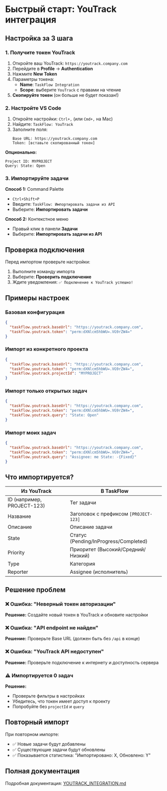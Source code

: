 # Быстрый старт: YouTrack интеграция

## Настройка за 3 шага

### 1. Получите токен YouTrack

1. Откройте ваш YouTrack: `https://youtrack.company.com`
2. Перейдите в **Profile** → **Authentication**
3. Нажмите **New Token**
4. Параметры токена:
   - **Name**: `TaskFlow Integration`
   - **Scope**: выберите `YouTrack` с правами на чтение
5. **Скопируйте токен** (он больше не будет показан!)

### 2. Настройте VS Code

1. Откройте настройки: `Ctrl+,` (или `Cmd+,` на Mac)
2. Найдите: `TaskFlow: YouTrack`
3. Заполните поля:
   ```
   Base URL: https://youtrack.company.com
   Token: [вставьте скопированный токен]
   ```

**Опционально:**

```
Project ID: MYPROJECT
Query: State: Open
```

### 3. Импортируйте задачи

**Способ 1:** Command Palette

- `Ctrl+Shift+P`
- Введите: `TaskFlow: Импортировать задачи из API`
- Выберите: **Импортировать задачи**

**Способ 2:** Контекстное меню

- Правый клик в панели **Задачи**
- Выберите: **Импортировать задачи из API**

## Проверка подключения

Перед импортом проверьте настройки:

1. Выполните команду импорта
2. Выберите: **Проверить подключение**
3. Ждите уведомления: `✅ Подключение к YouTrack успешно!`

## Примеры настроек

### Базовая конфигурация

```json
{
  "taskflow.youtrack.baseUrl": "https://youtrack.company.com",
  "taskflow.youtrack.token": "perm:dXNlcm5hbWU=.VG9rZW4="
}
```

### Импорт из конкретного проекта

```json
{
  "taskflow.youtrack.baseUrl": "https://youtrack.company.com",
  "taskflow.youtrack.token": "perm:dXNlcm5hbWU=.VG9rZW4=",
  "taskflow.youtrack.projectId": "MYPROJECT"
}
```

### Импорт только открытых задач

```json
{
  "taskflow.youtrack.baseUrl": "https://youtrack.company.com",
  "taskflow.youtrack.token": "perm:dXNlcm5hbWU=.VG9rZW4=",
  "taskflow.youtrack.query": "State: Open"
}
```

### Импорт моих задач

```json
{
  "taskflow.youtrack.baseUrl": "https://youtrack.company.com",
  "taskflow.youtrack.token": "perm:dXNlcm5hbWU=.VG9rZW4=",
  "taskflow.youtrack.query": "Assignee: me State: -{Fixed}"
}
```

## Что импортируется?

| Из YouTrack                | В TaskFlow                            |
| -------------------------- | ------------------------------------- |
| ID (например, PROJECT-123) | Тег задачи                            |
| Название                   | Заголовок с префиксом `[PROJECT-123]` |
| Описание                   | Описание задачи                       |
| State                      | Статус (Pending/InProgress/Completed) |
| Priority                   | Приоритет (Высокий/Средний/Низкий)    |
| Type                       | Категория                             |
| Reporter                   | Assignee (исполнитель)                |

## Решение проблем

### ❌ Ошибка: "Неверный токен авторизации"

**Решение:** Создайте новый токен в YouTrack и обновите настройки

### ❌ Ошибка: "API endpoint не найден"

**Решение:** Проверьте Base URL (должен быть без `/api` в конце)

### ❌ Ошибка: "YouTrack API недоступен"

**Решение:** Проверьте подключение к интернету и доступность сервера

### ⚠️ Импортируется 0 задач

**Решение:**

- Проверьте фильтры в настройках
- Убедитесь, что токен имеет доступ к проекту
- Попробуйте без `projectId` и `query`

## Повторный импорт

При повторном импорте:

- ✅ Новые задачи будут добавлены
- ✅ Существующие задачи будут обновлены
- ✅ Показывается статистика: "Импортировано: X, Обновлено: Y"

## Полная документация

Подробная документация: [YOUTRACK_INTEGRATION.md](./YOUTRACK_INTEGRATION.md)

